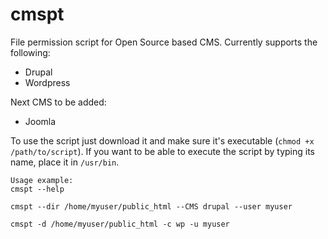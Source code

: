 cmspt
=====

File permission script for Open Source based CMS.
Currently supports the following:
* Drupal
* Wordpress

Next CMS to be added:
* Joomla


To use the script just download it and make sure it's executable (`chmod +x /path/to/script`).
If you want to be able to execute the script by typing its name, place it in `/usr/bin`.

```
Usage example:
cmspt --help

cmspt --dir /home/myuser/public_html --CMS drupal --user myuser

cmspt -d /home/myuser/public_html -c wp -u myuser
```
